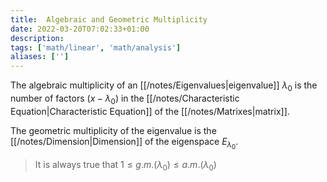```yaml
---
title:  Algebraic and Geometric Multiplicity
date: 2022-03-20T07:02:33+01:00
description: 
tags: ['math/linear', 'math/analysis']
aliases: ['']
---
```


The algebraic multiplicity of an [[/notes/Eigenvalues|eigenvalue]] $\lambda_0$ is the number of factors $(x - \lambda_0)$ in the [[/notes/Characteristic Equation|Characteristic Equation]] of the [[/notes/Matrixes|matrix]].

The geometric multiplicity of the eigenvalue is the [[/notes/Dimension|Dimension]] of the eigenspace $E_{\lambda_0}$. 

> It is always true that $1 \leq g.m.(\lambda_0) \leq a.m.(\lambda_0)$